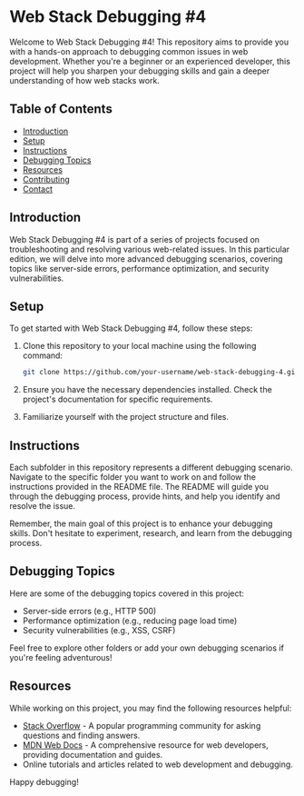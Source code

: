 # Web Stack Debugging #4

Welcome to Web Stack Debugging #4! This repository aims to provide you with a hands-on approach to debugging common issues in web development. Whether you're a beginner or an experienced developer, this project will help you sharpen your debugging skills and gain a deeper understanding of how web stacks work.

## Table of Contents

- [Introduction](#introduction)
- [Setup](#setup)
- [Instructions](#instructions)
- [Debugging Topics](#debugging-topics)
- [Resources](#resources)
- [Contributing](#contributing)
- [Contact](#contact)

## Introduction

Web Stack Debugging #4 is part of a series of projects focused on troubleshooting and resolving various web-related issues. In this particular edition, we will delve into more advanced debugging scenarios, covering topics like server-side errors, performance optimization, and security vulnerabilities.

## Setup

To get started with Web Stack Debugging #4, follow these steps:

1. Clone this repository to your local machine using the following command:

   ```bash
   git clone https://github.com/your-username/web-stack-debugging-4.git
   ```

2. Ensure you have the necessary dependencies installed. Check the project's documentation for specific requirements.

3. Familiarize yourself with the project structure and files.

## Instructions

Each subfolder in this repository represents a different debugging scenario. Navigate to the specific folder you want to work on and follow the instructions provided in the README file. The README will guide you through the debugging process, provide hints, and help you identify and resolve the issue.

Remember, the main goal of this project is to enhance your debugging skills. Don't hesitate to experiment, research, and learn from the debugging process.

## Debugging Topics

Here are some of the debugging topics covered in this project:

- Server-side errors (e.g., HTTP 500)
- Performance optimization (e.g., reducing page load time)
- Security vulnerabilities (e.g., XSS, CSRF)

Feel free to explore other folders or add your own debugging scenarios if you're feeling adventurous!

## Resources

While working on this project, you may find the following resources helpful:

- [Stack Overflow](https://stackoverflow.com/) - A popular programming community for asking questions and finding answers.
- [MDN Web Docs](https://developer.mozilla.org/) - A comprehensive resource for web developers, providing documentation and guides.
- Online tutorials and articles related to web development and debugging.



Happy debugging!
